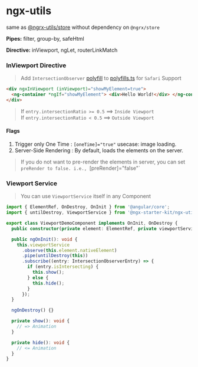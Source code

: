 # ngx-utils

same as [@ngrx-utils/store](https://github.com/ngrx-utils/ngrx-utils) without dependency on `@ngrx/store`

**Pipes:** filter, group-by, safeHtml

**Directive:** inViewport, ngLet, routerLinkMatch

### InViewport Directive

> Add `IntersectionObserver` [polyfill](https://github.com/w3c/IntersectionObserver/tree/master/polyfill) to [polyfills.ts](../../apps/webapp/src/polyfills.ts) for `Safari` Support

```html
<div ngxInViewport (inViewport)="showMyElement=true">
  <ng-container *ngIf="showMyElement"> <div>Hello World!</div> </ng-container>
</div>
```

> If `entry.intersectionRatio >= 0.5` ==> `Inside Viewport`
> <br/>
> If `entry.intersectionRatio < 0.5` ==> `Outside Viewport`

#### Flags
1. Trigger only One Time : `[oneTime]="true"`  usecase: image loading. 
2. Server-Side Rendering : By default, loads the elements on the server.
> If you do not want to pre-render the elements in server, you can set `preRender to false. i.e., `[preRender]="false"`

### Viewport Service

> You can use `ViewportService` itself in any Component

```typescript
import { ElementRef, OnDestroy, OnInit } from '@angular/core';
import { untilDestroy, ViewportService } from '@ngx-starter-kit/ngx-utils';

export class ViewportDemoComponent implements OnInit, OnDestroy {
  public constructor(private element: ElementRef, private viewportService: ViewportService) {}

  public ngOnInit(): void {
    this.viewportService
      .observe(this.element.nativeElement)
      .pipe(untilDestroy(this))
      .subscribe((entry: IntersectionObserverEntry) => {
        if (entry.isIntersecting) {
          this.show();
        } else {
          this.hide();
        }
      });
  }

  ngOnDestroy() {}

  private show(): void {
    // => Animation
  }

  private hide(): void {
    // <= Animation
  }
}
```
